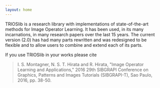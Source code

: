 ```yaml
---
layout: home
---
```


TRIOSlib is a research library with implementations of state-of-the-art methods for Image Operator Learning. It has been used, in its many incarnations, in many research papers over the last 15 years. 
The current version (2.0) has had many parts rewritten and was redesigned to be flexible and 
to allow users to combine and extend each of its parts. 

If you use TRIOSlib in your works please cite 

> I. S. Montagner, N. S. T. Hirata and R. Hirata, "Image Operator Learning and Applications," 2016 29th SIBGRAPI Conference on Graphics, Patterns and Images Tutorials (SIBGRAPI-T), Sao Paulo, 2016, pp. 38-50.

